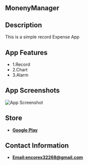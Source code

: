 ## MonenyManager

## Description
This is a simple record Expense App

## App Features

* 1.Record
* 2.Chart
* 3.Alarm

## App Screenshots

![App Screenshot](https://example.com/screenshot.png)

## Store

* **[Google Play]([https://play.google.com/store/apps/details?id=com.example.app](https://play.google.com/store/apps/details?id=lihan.chen.moneymanager&pcampaignid=web_share))**



## Contact Information

* **[Email:encorex32268@gmail.com](encorex32268@gmail.com)**
